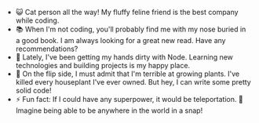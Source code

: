 

<!-- **fs98/fs98** is a ✨ _special_ ✨ repository because its `README.md` (this file) appears on your GitHub profile. -->

<!-- Here are some ideas to get you started: -->

- 😺 Cat person all the way! My fluffy feline friend is the best company while coding.
- 📚 When I'm not coding, you'll probably find me with my nose buried in a good book. I am always looking for a great new read. Have any recommendations?
- 🌱 Lately, I've been getting my hands dirty with Node. Learning new technologies and building projects is my happy place.
- 🌿 On the flip side, I must admit that I'm terrible at growing plants. I've killed every houseplant I've ever owned. But hey, I can write some pretty solid code!
- ⚡ Fun fact: If I could have any superpower, it would be teleportation. 🦸‍ Imagine being able to be anywhere in the world in a snap!
